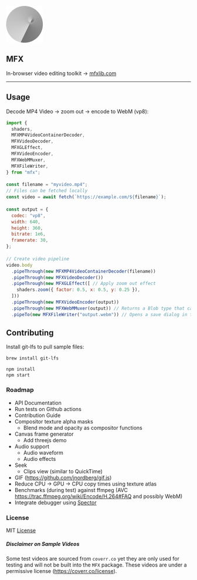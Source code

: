 <img src="./Logo.png" width="100">

## MFX
In-browser video editing toolkit
→ [mfxlib.com](https://mfxlib.com)

----

## Usage
Decode MP4 Video -> zoom out -> encode to WebM (vp8):
```javascript
import {
  shaders,
  MFXMP4VideoContainerDecoder,
  MFXVideoDecoder,
  MFXGLEffect,
  MFXVideoEncoder,
  MFXWebMMuxer,
  MFXFileWriter,
} from "mfx";

const filename = "myvideo.mp4";
// Files can be fetched locally
const video = await fetch(`https://example.com/${filename}`);

const output = {
  codec: "vp8",
  width: 640,
  height: 360,
  bitrate: 1e6,
  framerate: 30,
};

// Create video pipeline
video.body
  .pipeThrough(new MFXMP4VideoContainerDecoder(filename))
  .pipeThrough(new MFXVideoDecoder())
  .pipeThrough(new MFXGLEffect([ // Apply zoom out effect
    shaders.zoom({ factor: 0.5, x: 0.5, y: 0.25 }),
  ]))
  .pipeThrough(new MFXVideoEncoder(output))
  .pipeThrough(new MFXWebMMuxer(output)) // Returns a Blob type that can be piped to a backend if needed
  .pipeTo(new MFXFileWriter("output.webm")) // Opens a save dialog in the browser

```


## Contributing
Install git-lfs to pull sample files:
```
brew install git-lfs
```

```
npm install
npm start
```

### Roadmap
- API Documentation
- Run tests on Github actions
- Contribution Guide
- Compositor texture alpha masks
  - Blend mode and opacity as compositor functions
- Canvas frame generator
  - Add threejs demo
- Audio support
  - Audio waveform
  - Audio effects
- Seek
  - Clips view (similar to QuickTime)
- GIF (https://github.com/jnordberg/gif.js)
- Reduce CPU → GPU → CPU copy times using texture atlas
- Benchmarks (during test) against ffmpeg (AVC https://trac.ffmpeg.org/wiki/Encode/H.264#FAQ and possibly WebM)
- Integrate debugger using [Spector](https://github.com/BabylonJS/Spector.js?tab=readme-ov-file#use-as-a-script-reference)

### License
MIT [License](LICENSE)

##### Disclaimer on Sample Videos
Some test videos are sourced from `coverr.co` yet they are only used for testing and will not be built into the `MFX` package.
These videos are under a permissive license (https://coverr.co/license).
